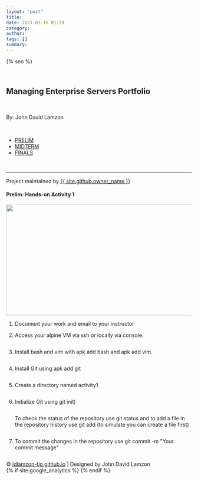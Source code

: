 ```yaml
---
layout: "post"
title: 
date: 2021-01-16 01:29
category: 
author: 
tags: []
summary: 
---
```


<!doctype html>
<html lang="{{ site.lang | default: "en-US" }}">
  <head>
    <meta charset="utf-8">
    <meta http-equiv="X-UA-Compatible" content="IE=edge">

{% seo %}
    <link rel="stylesheet" href="{{ '/assets/css/style.css?v=' | append: site.github.build_revision | relative_url }}">
    <script src="https://code.jquery.com/jquery-1.12.4.min.js" integrity="sha256-ZosEbRLbNQzLpnKIkEdrPv7lOy9C27hHQ+Xp8a4MxAQ=" crossorigin="anonymous"></script>
    <script src="{{ '/assets/js/respond.js' | relative_url }}"></script>
    <!--[if lt IE 9]>
      <script src="//html5shiv.googlecode.com/svn/trunk/html5.js"></script>
    <![endif]-->
    <!--[if lt IE 8]>
    <link rel="stylesheet" href="{{ '/assets/css/ie.css' | relative_url }}">
    <![endif]-->
    <link rel="stylesheet" href="assets/css/main.css" />
    <noscript><link rel="stylesheet" href="assets/css/noscript.css" /></noscript>


  </head>
  <body class="is-preload">
    <div class="wrapper">
      <section>
        <div id="title">
          <br>
          <h1>Managing Enterprise Servers Portfolio</h1>
          <br>
          <p>By: John David Lamzon</p>
          <br>
          <nav id="nav">
						<ul class="links">
							<li class="active"><a href="index.html">PRELIM</a></li>
							<li><a href="generic.html">MIDTERM</a></li>
							<li><a href="elements.html">FINALS</a></li>
					  </ul>
          </nav>
          <br>
          <hr>
          <span class="credits left">Project maintained by <a href="{{ site.github.owner_url }}">{{ site.github.owner_name }}</a></span>
        </div>
      <section class="posts">
        <article>
          <h1 class="post-title p-name" itemprop="name headline">Prelim: Hands-on Activity 1</h1>
          <a href="elements.html" class="image fit"><img src="assets/images/HA1.jpg" alt="" width="700" height="300"></a>
          <br>
          <ol>
          <li>
          <p>Document your work and email to your instructor</p>
          </li>
          <li>
          <p>Access your alpine VM via ssh or locally via console.</p>
          <img src="assets/images/1.png" alt="" />
          </li>
          <li>
          <p>Install bash and vim with apk add bash and apk add vim.</p>
          <img src="assets/images/2.png" alt="" />
          </li>
          <li>
          <p>Install Git using apk add git</p>
          <img src="assets/images/3.png" alt="" />
          </li>
          <li>
          <p>Create a directory named activity1</p>
          <img src="assets/images/4.png" alt="" />
          </li>
          <li>
          <p>Initialize Git using git init)</p>
          <img src="assets/images/4.png" alt="" />
          </li>
          <p>To check the status of the repository use git status and to add a file in the repository history use git add (to simulate you can create a file first)</p>
          <img src="assets/images/5.png" alt="" />
          <li>
          <p>To commit the changes in the repository use git commit -m "Your commit message"</p>
          <img src="assets/images/6.png" alt="" />
          </li>
          </ol>
        </article>
      </section>
    <div class="footer">
    <div class="footer-bottom">
        &copy; <a href="https://github.com/andylamzoned/andylamzoned.github.io">jdlamzon-tip.github.io</a> | Designed by John David Lamzon
        </div>
</div>  
    {% if site.google_analytics %}
      <script>
        (function(i,s,o,g,r,a,m){i['GoogleAnalyticsObject']=r;i[r]=i[r]||function(){
        (i[r].q=i[r].q||[]).push(arguments)},i[r].l=1*new Date();a=s.createElement(o),
        m=s.getElementsByTagName(o)[0];a.async=1;a.src=g;m.parentNode.insertBefore(a,m)
        })(window,document,'script','//www.google-analytics.Scom/analytics.js','ga');
        ga('create', '{{ site.google_analytics }}', 'auto');
        ga('send', 'pageview');
      </script>
    {% endif %}
  </body>
</html>




